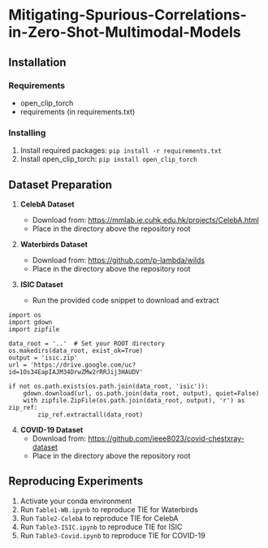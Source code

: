 # Mitigating-Spurious-Correlations-in-Zero-Shot-Multimodal-Models

## Installation

### Requirements
- open_clip_torch
- requirements (in requirements.txt)

### Installing
1. Install required packages: `pip install -r requirements.txt`
2. Install open_clip_torch: `pip install open_clip_torch`

## Dataset Preparation

1. **CelebA Dataset**
    - Download from: https://mmlab.ie.cuhk.edu.hk/projects/CelebA.html
    - Place in the directory above the repository root

2. **Waterbirds Dataset**
    - Download from: https://github.com/p-lambda/wilds
    - Place in the directory above the repository root

3. **ISIC Dataset**
    - Run the provided code snippet to download and extract
```
import os
import gdown
import zipfile

data_root = '..'  # Set your ROOT directory
os.makedirs(data_root, exist_ok=True)
output = 'isic.zip'
url = 'https://drive.google.com/uc?id=1Os34EapIAJM34DrwZMw2rRRJij3HAUDV'

if not os.path.exists(os.path.join(data_root, 'isic')):
    gdown.download(url, os.path.join(data_root, output), quiet=False)
    with zipfile.ZipFile(os.path.join(data_root, output), 'r') as zip_ref:
        zip_ref.extractall(data_root)
```

4. **COVID-19 Dataset**
    - Download from: https://github.com/ieee8023/covid-chestxray-dataset
    - Place in the directory above the repository root

## Reproducing Experiments

1. Activate your conda environment
2. Run `Table1-WB.ipynb` to reproduce TIE for Waterbirds
3. Run `Table2-CelebA` to reproduce TIE for CelebA  
4. Run `Table3-ISIC.ipynb` to reproduce TIE for ISIC
5. Run `Table3-Covid.ipynb` to reproduce TIE for COVID-19
